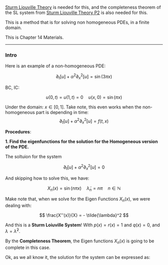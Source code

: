 [Sturm Liouville Theory](Sturm%20Liouville%20Theory.md) is needed for this, and the completeness theorem of the SL system from [Sturm Liouville Theory P2](Sturm%20Liouville%20Theory%20P2.md) is also needed for this. 

This is a method that is for solving non homogeneous PDEs, in a finite domain. 

This is Chapter 14 Materials.

---
### **Intro**

Here is an example of a non-homogeneous PDE: 

$$
\partial_t[u] + \alpha^2 \partial_x^2[u] = \sin(3\pi x)
$$

BC, IC: 

$$
u(0, t) = u(1, t) = 0 \quad u(x, 0) = \sin(\pi x)
$$

Under the domain: $x \in[0, 1]$. Take note, this even works when the non-homogeneous part is depending in time: 
$$
\partial_t[u] + \alpha^2 \partial_x^2[u] = f(t, x)
$$

**Procedures**: 

**1. Find the eigenfunctions for the solution for the Homogeneous version of the PDE.**

The soltuion for the system 

$$
\partial_t[u] + \alpha^2 \partial_x^2[u] = 0
$$

And skipping how to solve this, we have: 

$$
X_n(x) = \sin(n\pi x) \quad \tilde{\lambda}_n = n\pi \quad n \in \mathbb{N}
$$

Make note that, when we solve for the Eigen Functions $X_n(x)$, we were dealing with: 

$$
\frac{X''(x)}{X} =  - \tilde{\lambda}^2
$$

And this is a **Sturm Loiuville System**!  With $p(x) = r(x) = 1$ and $q(x) = 0$, and $\lambda = \tilde{\lambda}^2$. 

By the **Completeness Theorem**, the Eigen functions $X_n(x)$ is going to be complete in this case. 

Ok, as we all know it, the solution for the system can be expressed as: 
